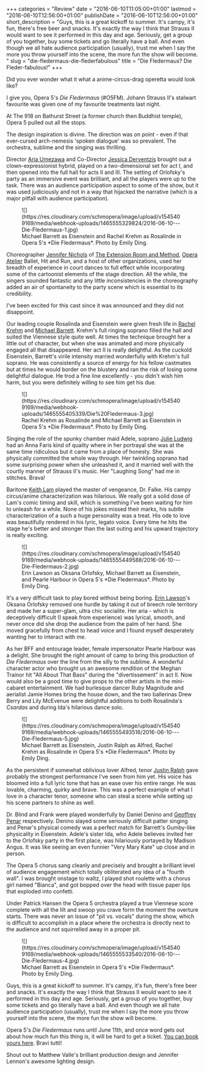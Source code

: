 +++
categories = "Review"
date = "2016-06-10T11:05:00+01:00"
lastmod = "2016-06-10T12:56:00+01:00"
publishDate = "2016-06-10T12:56:00+01:00"
short_description = "Guys, this is a great kickoff to summer. It&#039;s campy, it&#039;s fun, there&#039;s free beer and snacks. It&#039;s exactly the way I think that Strauss II would want to see it performed in this day and age. Seriously, get a group of you together, buy some tickets and go literally have a ball. And even though we all hate audience participation (usually), trust me when I say the more you throw yourself into the scene, the more fun the show will become. "
slug = "die-fledermaus-die-flederfabulous"
title = "Die Fledermaus? Die Fleder-fabulous!"
+++

Did you ever wonder what it what a anime-circus-drag operetta would look like?

I give you, Opera 5's *Die Fledermaus* (#O5FM). Johann Strauss II's stalwart favourite was given one of my favourite treatments last night.

At The 918 on Bathurst Street (a former church then Buddhist temple), Opera 5 pulled out all the stops.

The design inspiration is divine. The direction was on point - even if that ever-cursed arch-nemesis 'spoken dialogue' was so prevalent. The orchestra, sublime and the singing was thrilling.

Director [Aria Umezawa](/aria-umezawa-opera-5s-die-fledermaus-with-surprises/) and Co-Director [Jessica Derventzis](/scene/companies/stujess-productions/) brought out a clown-expressionist hybrid, played on a two-dimensional set for act I, and then opened into the full hall for acts II and III. The setting of Orlofsky's party as an immersive event was brilliant, and all the players were up to the task. There was an audience participation aspect to some of the show, but it was used judiciously and not in a way that hijacked the narrative (which is a major pitfall with audience participation).

<figure data-type="image">
![](https://res.cloudinary.com/schmopera/image/upload/v1545409169/media/webhook-uploads/1465555329824/2016-06-10---Die-Fledermaus-1.jpg)
<figcaption>Michael Barrett as Eisenstein and Rachel Krehm as Rosalinde in Opera 5's *Die Fledermaus*. Photo by Emily Ding.</figcaption>
</figure>

Choreographer [Jennifer Nichols](/scene/people/jennifer-nichols/) of [The Extension Room and Method](http://www.extensionmethod.com/), [Opera Atelier](/scene/companies/opera-atelier/) Ballet, Hit and Run, and a host of other organizations, used her breadth of experience in court dances to full effect while incorporating some of the cartoonist elements of the stage direction. All the while, the singers sounded fantastic and any little inconsistencies in the choreography added an air of spontaneity to the party scene which is essential to its credibility. 

I've been excited for this cast since it was announced and they did not disappoint.

Our leading couple Rosalinda and Eisenstein were given fresh life in [Rachel Krehm](/scene/people/rachel-krehm/) and [Michael Barrett](/scene/people/michael-barrett/). Krehm's full ringing soprano filled the hall and suited the Viennese style quite well. At times the technique brought her a little out of character,  but when she was animated and more physically engaged all that disappeared. Her act II is really delightful. As the cuckold Eisenstein, Barrett's virile intensity married wonderfully with Krehm's full soprano. He was consistently a source of energy for his fellow castmates but at times he would border on the blustery and ran the risk of losing some delightful dialogue. He trod a fine line excellently - you didn't wish him harm, but you were definitely willing to see him get his due.

<figure data-type="image">
![](https://res.cloudinary.com/schmopera/image/upload/v1545409169/media/webhook-uploads/1465555405339/Die%20Fledermaus-3.jpg)
<figcaption>Rachel Krehm as Rosalinde and Michael Barrett as Eisenstein in Opera 5's *Die Fledermaus*. Photo by Emily Ding.</figcaption>
</figure>

Singing the role of the spunky chamber maid Adele, soprano [Julie Ludwig](/scene/people/julie-ludwig/) had an Anna Faris kind of quality where in her portrayal she was at the same time ridiculous but it came from a place of honesty. She was physically committed the whole way through. Her twinkling soprano had some surprising power when she unleashed it, and it married well with the courtly manner of Strauss II's music. Her "Laughing Song" had me in stitches. Brava! 

Baritone [Keith Lam](/spotlight-on-keith-lam/) played the master of vengeance, Dr. Falke. His campy circus/anime characterization was hilarious. We really got a solid dose of Lam's comic timing and skill, which is something I've been waiting for him to unleash for a while. None of his jokes missed their marks, his subtle characterization of a such a huge personality was a treat. His ode to love was beautifully rendered in his lyric, legato voice. Every time he hits the stage he's better and stronger than the last outing and his upward trajectory is really exciting. 

<figure data-type="image">
![](https://res.cloudinary.com/schmopera/image/upload/v1545409169/media/webhook-uploads/1465555449588/2016-06-10---Die-Fledermaus-2.jpg)
<figcaption>Erin Lawson as Oksana Orlofsky, Michael Barrett as Eisenstein, and Pearle Harbour in Opera 5's *Die Fledermaus*. Photo by Emily Ding.</figcaption>
</figure>

It's a very difficult task to play bored without being boring. [Erin Lawson](/scene/people/erin-lawson/)'s Oksana Orlofsky removed one hurdle by taking it out of breech role territory and made her a super-glam, ultra chic socialite. Her aria - which is deceptively difficult (I speak from experience) was lyrical, smooth, and never once did she drop the audience from the palm of her hand. She moved gracefully from chest to head voice and I found myself desperately wanting her to interact with me. 

As her BFF and entourage leader, female impersonator Pearle Harbour was a delight. She brought the right amount of camp to bring this production of *Die Fledermaus* over the line from the silly to the sublime. A wonderful character actor who brought us an awesome rendition of the Meghan Trainor hit "All About That Bass"  during the "divertissement" in act II. Now would also be a good time to give props to the other artists in the mini-cabaret entertainment. We had burlesque dancer Ruby Magnitude and aerialist Jamie Homes bring the house down, and the two ballerinas Drew Berry and Lily McEvenue were delightful additions to both Rosalinda's *Csardas* and during Ida's hilarious dance solo. 

<figure data-type="image">
![](https://res.cloudinary.com/schmopera/image/upload/v1545409169/media/webhook-uploads/1465555493516/2016-06-10---Die-Fledermaus-5.jpg)
<figcaption>Michael Barrett as Eisenstein, Justin Ralph as Alfred, Rachel Krehm as Rosalinde in Opera 5's *Die Fledermaus*. Photo by Emily Ding.</figcaption>
</figure>

As the persistent if somewhat oblivious lover Alfred, tenor [Justin Ralph](/scene/people/justin-ralph/) gave probably the strongest performance I've seen from him yet. His voice has bloomed into a full lyric tone that has an ease over his entire range. He was lovable, charming, quirky and brave. This was a perfect example of what I love in a character tenor, someone who can steal a scene while setting up his scene partners to shine as well. 

Dr. Blind and Frank were played wonderfully by Daniel Denino and [Geoffrey Penar](/scene/people/geoffrey-penar/) respectively. Denino slayed some seriously difficult patter singing and Penar's physical comedy was a perfect match for Barrett's Gumby-like physicality in Eisenstein. Adele's sister Ida, who Adele believes invited her to the Orlofsky party in the first place, was hilariously portayed by Madison Angus. It was like seeing an even funnier "Very Mary Kate" up close and in person. 

The Opera 5 chorus sang cleanly and precisely and brought a brilliant level of audience engagement which totally obliterated any idea of a "fourth wall". I was brought onstage to waltz, I played shot roulette with a chorus girl named "Bianca", and got bopped over the head with tissue paper lips that exploded into confetti. 

Under Patrick Hansen the Opera 5 orchestra played a true Viennese score complete with all the lilt and swoop you crave form the moment the overture starts. There was never an issue of "pit vs. vocals" during the show, which is difficult to accomplish in a place where the orchestra is directly next to the audience and not squirrelled away in a proper pit. 

<figure data-type="image">
![](https://res.cloudinary.com/schmopera/image/upload/v1545409169/media/webhook-uploads/1465555533540/2016-06-10---Die-Fledermaus-4.jpg)
<figcaption>Michael Barrett as Eisenstein in Opera 5's *Die Fledermaus*. Photo by Emily Ding.</figcaption>
</figure>

Guys, this is a great kickoff to summer. It's campy, it's fun, there's free beer and snacks. It's exactly the way I think that Strauss II would want to see it performed in this day and age. Seriously, get a group of you together, buy some tickets and go literally have a ball. And even though we all hate audience participation (usually), trust me when I say the more you throw yourself into the scene, the more fun the show will become. 

Opera 5's *Die Fledermaus* runs until June 11th, and once word gets out about how much fun this thing is, it will be hard to get a ticket. [You can book yours here](https://opera5.yapsody.com/). Bravi tutti!

Shout out to Matthew Valle's brilliant production design and Jennifer Lennon's awesome lighting design. 
